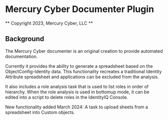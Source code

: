 # Mercury Cyber Documenter Plugin

** Copyright 2023, Mercury Cyber, LLC **

## Background

The Mercury Cyber documenter is an original creation to provide automated documentation.

Currently it provides the ability to generate a spreadsheet based on the ObjectConfig-Identity data.
This functionality recreates a traditional Identity Attribute spreadsheet and applications can be 
excluded from the analysis.

It also includes a role analysis task that is used to list roles in order of hierarchy.
When the role analysis is used in bottomup mode, it can be edited into a script to delete roles
in the IdentityIQ Console.

New functionality added March 2024: A task to upload sheets from a spreadsheet into Custom objects.

